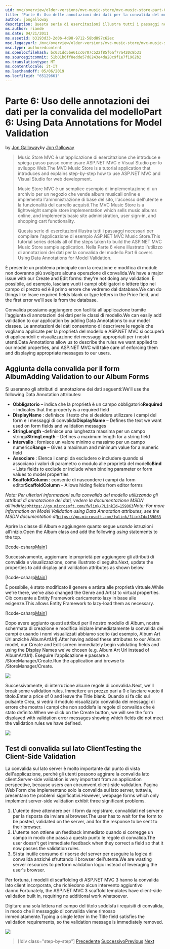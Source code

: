 ```yaml
---
uid: mvc/overview/older-versions/mvc-music-store/mvc-music-store-part-6
title: 'Parte 6: Uso delle annotazioni dei dati per la convalida del modello | Microsoft Docs'
author: jongalloway
description: Questa serie di esercitazioni illustra tutti i passaggi necessari per compilare l'applicazione di esempio ASP.NET MVC Music Store. Parte 6 viene illustrato l'utilizzo di annotazioni dei dati per il modello V...
ms.author: riande
ms.date: 04/21/2011
ms.assetid: b3193d33-2d0b-4d98-9712-58bd897c62ec
msc.legacyurl: /mvc/overview/older-versions/mvc-music-store/mvc-music-store-part-6
msc.type: authoredcontent
ms.openlocfilehash: bc031dd5be61cc6707c522f85f6af77a420c8b31
ms.sourcegitcommit: 51b01b6ff8edde57d8243e4da28c9f1e7f1962b2
ms.translationtype: MT
ms.contentlocale: it-IT
ms.lasthandoff: 05/06/2019
ms.locfileid: "65129661"
---
```

# <a name="part-6-using-data-annotations-for-model-validation"></a><span data-ttu-id="c1301-104">Parte 6: Uso delle annotazioni dei dati per la convalida del modello</span><span class="sxs-lookup"><span data-stu-id="c1301-104">Part 6: Using Data Annotations for Model Validation</span></span>

<span data-ttu-id="c1301-105">by [Jon Galloway](https://github.com/jongalloway)</span><span class="sxs-lookup"><span data-stu-id="c1301-105">by [Jon Galloway](https://github.com/jongalloway)</span></span>

> <span data-ttu-id="c1301-106">Music Store MVC è un'applicazione di esercitazione che introduce e spiega passo passo come usare ASP.NET MVC e Visual Studio per lo sviluppo Web.</span><span class="sxs-lookup"><span data-stu-id="c1301-106">The MVC Music Store is a tutorial application that introduces and explains step-by-step how to use ASP.NET MVC and Visual Studio for web development.</span></span>  
>   
> <span data-ttu-id="c1301-107">Music Store MVC è un semplice esempio di implementazione di un archivio per un negozio che vende album musicali online e implementa l'amministrazione di base del sito, l'accesso dell'utente e la funzionalità del carrello acquisti.</span><span class="sxs-lookup"><span data-stu-id="c1301-107">The MVC Music Store is a lightweight sample store implementation which sells music albums online, and implements basic site administration, user sign-in, and shopping cart functionality.</span></span>  
>   
> <span data-ttu-id="c1301-108">Questa serie di esercitazioni illustra tutti i passaggi necessari per compilare l'applicazione di esempio ASP.NET MVC Music Store.</span><span class="sxs-lookup"><span data-stu-id="c1301-108">This tutorial series details all of the steps taken to build the ASP.NET MVC Music Store sample application.</span></span> <span data-ttu-id="c1301-109">Nella Parte 6 viene illustrato l'utilizzo di annotazioni dei dati per la convalida del modello.</span><span class="sxs-lookup"><span data-stu-id="c1301-109">Part 6 covers Using Data Annotations for Model Validation.</span></span>

<span data-ttu-id="c1301-110">È presente un problema principale con la creazione e modifica di moduli: non dovranno più svolgere alcuna operazione di convalida.</span><span class="sxs-lookup"><span data-stu-id="c1301-110">We have a major issue with our Create and Edit forms: they're not doing any validation.</span></span> <span data-ttu-id="c1301-111">È possibile, ad esempio, lasciare vuoti i campi obbligatori o lettere tipo nel campo di prezzo ed è il primo errore che vedremo dal database.</span><span class="sxs-lookup"><span data-stu-id="c1301-111">We can do things like leave required fields blank or type letters in the Price field, and the first error we'll see is from the database.</span></span>

<span data-ttu-id="c1301-112">Convalida possiamo aggiungere con facilità all'applicazione tramite l'aggiunta di annotazioni dei dati per le classi di modello.</span><span class="sxs-lookup"><span data-stu-id="c1301-112">We can easily add validation to our application by adding Data Annotations to our model classes.</span></span> <span data-ttu-id="c1301-113">Le annotazioni dei dati consentono di descrivere le regole che vogliamo applicate per la proprietà del modello e ASP.NET MVC si occuperà di applicandoli e visualizzazione dei messaggi appropriati per i nostri utenti.</span><span class="sxs-lookup"><span data-stu-id="c1301-113">Data Annotations allow us to describe the rules we want applied to our model properties, and ASP.NET MVC will take care of enforcing them and displaying appropriate messages to our users.</span></span>

## <a name="adding-validation-to-our-album-forms"></a><span data-ttu-id="c1301-114">Aggiunta della convalida per il form Album</span><span class="sxs-lookup"><span data-stu-id="c1301-114">Adding Validation to our Album Forms</span></span>

<span data-ttu-id="c1301-115">Si useranno gli attributi di annotazione dei dati seguenti:</span><span class="sxs-lookup"><span data-stu-id="c1301-115">We'll use the following Data Annotation attributes:</span></span>

- <span data-ttu-id="c1301-116">**Obbligatorio** – indica che la proprietà è un campo obbligatorio</span><span class="sxs-lookup"><span data-stu-id="c1301-116">**Required** – Indicates that the property is a required field</span></span>
- <span data-ttu-id="c1301-117">**DisplayName** : definisce il testo che si desidera utilizzare i campi del form e i messaggi di convalida</span><span class="sxs-lookup"><span data-stu-id="c1301-117">**DisplayName** – Defines the text we want used on form fields and validation messages</span></span>
- <span data-ttu-id="c1301-118">**StringLength** -definisce una lunghezza massima per un campo stringa</span><span class="sxs-lookup"><span data-stu-id="c1301-118">**StringLength** – Defines a maximum length for a string field</span></span>
- <span data-ttu-id="c1301-119">**Intervallo** : fornisce un valore minimo e massimo per un campo numerico</span><span class="sxs-lookup"><span data-stu-id="c1301-119">**Range** – Gives a maximum and minimum value for a numeric field</span></span>
- <span data-ttu-id="c1301-120">**Associare** : Elenca i campi da escludere o includere quando si associano i valori di parametro o modulo alle proprietà del modello</span><span class="sxs-lookup"><span data-stu-id="c1301-120">**Bind** – Lists fields to exclude or include when binding parameter or form values to model properties</span></span>
- <span data-ttu-id="c1301-121">**ScaffoldColumn** : consente di nascondere i campi da form editor</span><span class="sxs-lookup"><span data-stu-id="c1301-121">**ScaffoldColumn** – Allows hiding fields from editor forms</span></span>

<span data-ttu-id="c1301-122">*Nota: Per ulteriori informazioni sulla convalida del modello utilizzando gli attributi di annotazione dei dati, vedere la documentazione MSDN all'indirizzo*[`https://go.microsoft.com/fwlink/?LinkId=159063`](https://go.microsoft.com/fwlink/?LinkId=159063)</span><span class="sxs-lookup"><span data-stu-id="c1301-122">*Note: For more information on Model Validation using Data Annotation attributes, see the MSDN documentation at*[`https://go.microsoft.com/fwlink/?LinkId=159063`](https://go.microsoft.com/fwlink/?LinkId=159063)</span></span>

<span data-ttu-id="c1301-123">Aprire la classe di Album e aggiungere quanto segue *usando* istruzioni all'inizio.</span><span class="sxs-lookup"><span data-stu-id="c1301-123">Open the Album class and add the following *using* statements to the top.</span></span>

[!code-csharp[Main](mvc-music-store-part-6/samples/sample1.cs)]

<span data-ttu-id="c1301-124">Successivamente, aggiornare le proprietà per aggiungere gli attributi di convalida e visualizzazione, come illustrato di seguito.</span><span class="sxs-lookup"><span data-stu-id="c1301-124">Next, update the properties to add display and validation attributes as shown below.</span></span>

[!code-csharp[Main](mvc-music-store-part-6/samples/sample2.cs)]

<span data-ttu-id="c1301-125">È possibile, è stato modificato il genere e artista alle proprietà virtuale.</span><span class="sxs-lookup"><span data-stu-id="c1301-125">While we're there, we've also changed the Genre and Artist to virtual properties.</span></span> <span data-ttu-id="c1301-126">Ciò consente a Entity Framework caricamento lazy in base alle esigenze.</span><span class="sxs-lookup"><span data-stu-id="c1301-126">This allows Entity Framework to lazy-load them as necessary.</span></span>

[!code-csharp[Main](mvc-music-store-part-6/samples/sample3.cs)]

<span data-ttu-id="c1301-127">Dopo avere aggiunto questi attributi per il nostro modello di Album, nostra schermata di creazione e modifica iniziare immediatamente la convalida dei campi e usando i nomi visualizzati abbiamo scelto (ad esempio, Album Art Url anziché AlbumArtUrl).</span><span class="sxs-lookup"><span data-stu-id="c1301-127">After having added these attributes to our Album model, our Create and Edit screen immediately begin validating fields and using the Display Names we've chosen (e.g. Album Art Url instead of AlbumArtUrl).</span></span> <span data-ttu-id="c1301-128">Eseguire l'applicazione e passare a /StoreManager/Create.</span><span class="sxs-lookup"><span data-stu-id="c1301-128">Run the application and browse to /StoreManager/Create.</span></span>

![](mvc-music-store-part-6/_static/image1.png)

<span data-ttu-id="c1301-129">Successivamente, di interruzione alcune regole di convalida.</span><span class="sxs-lookup"><span data-stu-id="c1301-129">Next, we'll break some validation rules.</span></span> <span data-ttu-id="c1301-130">Immettere un prezzo pari a 0 e lasciare vuoto il titolo.</span><span class="sxs-lookup"><span data-stu-id="c1301-130">Enter a price of 0 and leave the Title blank.</span></span> <span data-ttu-id="c1301-131">Quando si fa clic sul pulsante Crea, si vedrà il modulo visualizzato convalida dei messaggi di errore che mostra i campi che non soddisfa le regole di convalida che è stato definito.</span><span class="sxs-lookup"><span data-stu-id="c1301-131">When we click on the Create button, we will see the form displayed with validation error messages showing which fields did not meet the validation rules we have defined.</span></span>

![](mvc-music-store-part-6/_static/image2.png)

## <a name="testing-the-client-side-validation"></a><span data-ttu-id="c1301-132">Test di convalida sul lato Client</span><span class="sxs-lookup"><span data-stu-id="c1301-132">Testing the Client-Side Validation</span></span>

<span data-ttu-id="c1301-133">La convalida sul lato server è molto importante dal punto di vista dell'applicazione, perché gli utenti possono aggirare la convalida lato client.</span><span class="sxs-lookup"><span data-stu-id="c1301-133">Server-side validation is very important from an application perspective, because users can circumvent client-side validation.</span></span> <span data-ttu-id="c1301-134">Pagina Web Form che implementano solo la convalida sul lato server, tuttavia, presentano tre problemi significativi.</span><span class="sxs-lookup"><span data-stu-id="c1301-134">However, webpage forms which only implement server-side validation exhibit three significant problems.</span></span>

1. <span data-ttu-id="c1301-135">L'utente deve attendere per il form da registrare, convalidati nel server e per la risposta da inviare al browser.</span><span class="sxs-lookup"><span data-stu-id="c1301-135">The user has to wait for the form to be posted, validated on the server, and for the response to be sent to their browser.</span></span>
2. <span data-ttu-id="c1301-136">L'utente non ottiene un feedback immediato quando si corregge un campo in modo che passa a questo punto le regole di convalida.</span><span class="sxs-lookup"><span data-stu-id="c1301-136">The user doesn't get immediate feedback when they correct a field so that it now passes the validation rules.</span></span>
3. <span data-ttu-id="c1301-137">Si sta inutile consumo di risorse del server per eseguire la logica di convalida anziché sfruttando il browser dell'utente.</span><span class="sxs-lookup"><span data-stu-id="c1301-137">We are wasting server resources to perform validation logic instead of leveraging the user's browser.</span></span>

<span data-ttu-id="c1301-138">Per fortuna, i modelli di scaffolding di ASP.NET MVC 3 hanno la convalida lato client incorporata, che richiedono alcun intervento aggiuntivo danno.</span><span class="sxs-lookup"><span data-stu-id="c1301-138">Fortunately, the ASP.NET MVC 3 scaffold templates have client-side validation built in, requiring no additional work whatsoever.</span></span>

<span data-ttu-id="c1301-139">Digitare una sola lettera nel campo del titolo soddisfa i requisiti di convalida, in modo che il messaggio di convalida viene rimosso immediatamente.</span><span class="sxs-lookup"><span data-stu-id="c1301-139">Typing a single letter in the Title field satisfies the validation requirements, so the validation message is immediately removed.</span></span>

![](mvc-music-store-part-6/_static/image3.png)

> [!div class="step-by-step"]
> <span data-ttu-id="c1301-140">[Precedente](mvc-music-store-part-5.md)
> [Successivo](mvc-music-store-part-7.md)</span><span class="sxs-lookup"><span data-stu-id="c1301-140">[Previous](mvc-music-store-part-5.md)
[Next](mvc-music-store-part-7.md)</span></span>
